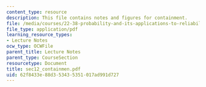 ```yaml
---
content_type: resource
description: This file contains notes and figures for containment.
file: /media/courses/22-38-probability-and-its-applications-to-reliability-quality-control-and-risk-assessment-fall-2005/62f8433e88d353435351017ad991d727_sec12_containmen.pdf
file_type: application/pdf
learning_resource_types:
- Lecture Notes
ocw_type: OCWFile
parent_title: Lecture Notes
parent_type: CourseSection
resourcetype: Document
title: sec12_containmen.pdf
uid: 62f8433e-88d3-5343-5351-017ad991d727
---
```

